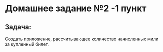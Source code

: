 # Домашнее задание №2 -1 пункт
## Задача:  
Создать приложение, рассчитывающее количество начисленных мили за купленный билет.
